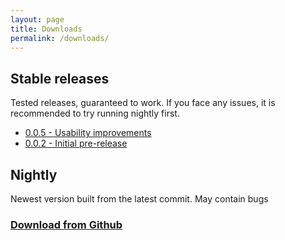 ```yaml
---
layout: page
title: Downloads
permalink: /downloads/
---
```


## Stable releases

Tested releases, guaranteed to work. If you face any issues, it is recommended to try running nightly first.

* [0.0.5 - Usability improvements](https://github.com/enaix/smartwheel-core/releases/tag/v0.0.5)
* [0.0.2 - Initial pre-release](https://github.com/enaix/smartwheel-core/releases/tag/v0.0.2)

## Nightly

Newest version built from the latest commit. May contain bugs

### [Download from Github](https://github.com/enaix/smartwheel-core/releases/tag/nightly)
